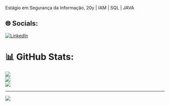 Estágio em Segurança da Informação, 20y | IAM | SQL | JAVA 


## 🌐 Socials:
[![LinkedIn](https://img.shields.io/badge/LinkedIn-%230077B5.svg?logo=linkedin&logoColor=white)](https://linkedin.com/in/https://linkedin.com/in/adolfo-kentaro) 
# 📊 GitHub Stats:
![](https://github-readme-stats.vercel.app/api?username=Adolfohada&theme=dark&hide_border=true&include_all_commits=false&count_private=true)<br/>
![](https://github-readme-streak-stats.herokuapp.com/?user=Adolfohada&theme=dark&hide_border=true)<br/>
![](https://github-readme-stats.vercel.app/api/top-langs/?username=Adolfohada&theme=dark&hide_border=true&include_all_commits=false&count_private=true&layout=compact)

---
[![](https://visitcount.itsvg.in/api?id=Adolfohada&icon=0&color=0)](https://visitcount.itsvg.in)

<!-- Proudly created with GPRM ( https://gprm.itsvg.in ) -->
